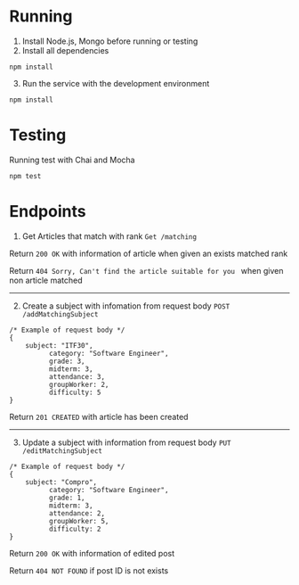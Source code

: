 # Running

1. Install Node.js, Mongo before running or testing
2. Install all dependencies


``npm install``



3. Run the service with the development environment


``npm install``

# Testing
Running test with Chai and Mocha


``npm test``



# Endpoints
1. Get Articles that match with rank 
``Get /matching ``

Return ``200 OK`` with information of article when given an exists matched rank


Return  ``404 Sorry, Can't find the article suitable for you `` when given non article matched

-------------------

2. Create a subject with infomation from request body
``POST /addMatchingSubject``

```
/* Example of request body */
{
    subject: "ITF30",
          category: "Software Engineer",
          grade: 3,
          midterm: 3,
          attendance: 3,
          groupWorker: 2,
          difficulty: 5
}
```



Return ``201 CREATED`` with article has been created

-----------------------

3. Update a subject with information from request body
``PUT /editMatchingSubject``

```
/* Example of request body */
{
    subject: "Compro",
          category: "Software Engineer",
          grade: 1,
          midterm: 3,
          attendance: 2,
          groupWorker: 5,
          difficulty: 2
}
```

Return ``200 OK`` with information of edited post


Return ``404 NOT FOUND`` if post ID is not exists
